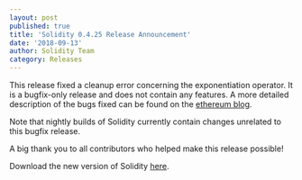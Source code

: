```yaml
---
layout: post
published: true
title: 'Solidity 0.4.25 Release Announcement'
date: '2018-09-13'
author: Solidity Team
category: Releases
---
```


This release fixed a cleanup error concerning the exponentiation operator. It is a bugfix-only release
and does not contain any features. A more detailed description of the bugs fixed can be found
on the [ethereum blog](https://blog.soliditylang.org/2018/09/13/solidity-bugfix-release/).

Note that nightly builds of Solidity currently contain changes unrelated to this bugfix release.



A big thank you to all contributors who helped make this release possible!

Download the new version of Solidity [here](https://github.com/ethereum/solidity/releases/tag/v0.4.25).
  